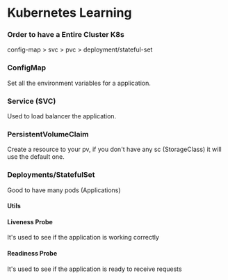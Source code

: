 # Kubernetes Learning


### Order to have a Entire Cluster K8s

config-map > svc > pvc > deployment/stateful-set

### ConfigMap

Set all the environment variables for a application.

### Service (SVC)

Used to load balancer the application.

### PersistentVolumeClaim

Create a resource to your pv, if you don't have any sc (StorageClass) it will use the default one.

### Deployments/StatefulSet

Good to have many pods (Applications)

#### Utils

#### Liveness Probe

It's used to see if the application is working correctly

#### Readiness Probe

It's used to see if the application is ready to receive requests